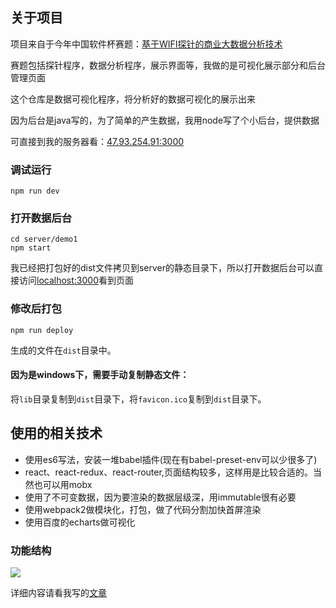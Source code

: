 
## 关于项目
项目来自于今年中国软件杯赛题：[基于WIFI探针的商业大数据分析技术](http://www.cnsoftbei.com/bencandy.php?fid=148&aid=1515)

赛题包括探针程序，数据分析程序，展示界面等，我做的是可视化展示部分和后台管理页面

这个仓库是数据可视化程序，将分析好的数据可视化的展示出来

因为后台是java写的，为了简单的产生数据，我用node写了个小后台，提供数据

可直接到我的服务器看：[47.93.254.91:3000](http://47.93.254.91:3000)


### 调试运行
```
npm run dev

```
### 打开数据后台
```
cd server/demo1
npm start
```
我已经把打包好的dist文件拷贝到server的静态目录下，所以打开数据后台可以直接访问[localhost:3000](localhost:3000)看到页面

### 修改后打包
```
npm run deploy
```
生成的文件在`dist`目录中。
#### 因为是windows下，需要手动复制静态文件：
将`lib`目录复制到`dist`目录下，将`favicon.ico`复制到`dist`目录下。

## 使用的相关技术
* 使用es6写法，安装一堆babel插件(现在有babel-preset-env可以少很多了)
* react、react-redux、react-router,页面结构较多，这样用是比较合适的。当然也可以用mobx
* 使用了不可变数据，因为要渲染的数据层级深，用immutable很有必要
* 使用webpack2做模块化，打包，做了代码分割加快首屏渲染
* 使用百度的echarts做可视化

### 功能结构
![](https://ooooevan.github.io/2017/10/07/react-redux-router-echarts%E5%8F%AF%E8%A7%86%E5%8C%96%E9%A1%B9%E7%9B%AE%E6%80%BB%E7%BB%93/echarts-modules.png)

详细内容请看我写的[文章](https://ooooevan.github.io/2017/10/07/react-redux-router-echarts%E5%8F%AF%E8%A7%86%E5%8C%96%E9%A1%B9%E7%9B%AE%E6%80%BB%E7%BB%93/)